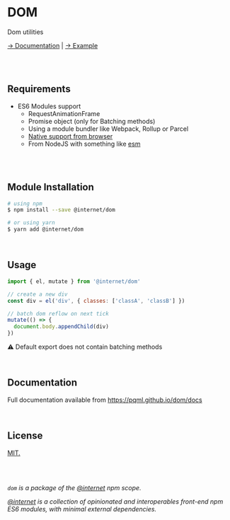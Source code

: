# DOM
Dom utilities

[→ Documentation](https://pqml.github.io/dom/docs) |
[→ Example](https://pqml.github.io/dom)

<br><br>

## Requirements
- ES6 Modules support
  - RequestAnimationFrame
  - Promise object (only for Batching methods)
  - Using a module bundler like Webpack, Rollup or Parcel
  - [Native support from browser](https://caniuse.com/#feat=es6-module)
  - From NodeJS with something like [esm](https://github.com/standard-things/esm)

<br>

<br>

## Module Installation

```sh
# using npm
$ npm install --save @internet/dom

# or using yarn
$ yarn add @internet/dom
```

<br>

## Usage

```js
import { el, mutate } from '@internet/dom'

// create a new div
const div = el('div', { classes: ['classA', 'classB'] })

// batch dom reflow on next tick
mutate(() => {
  document.body.appendChild(div)
})
```

:warning: Default export does not contain batching methods

<br>

## Documentation
Full documentation available from https://pqml.github.io/dom/docs

<br>

## License
[MIT.](LICENSE)

<br><br>

<i>`dom` is a package of the [@internet](https://www.npmjs.com/org/internet) npm scope. </i>

_[@internet](https://www.npmjs.com/org/internet) is a collection of opinionated and interoperables front-end npm ES6 modules, with minimal external dependencies._